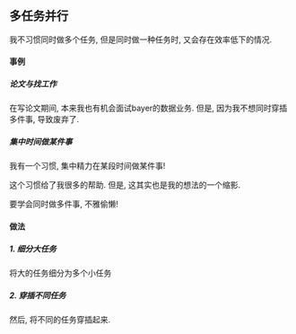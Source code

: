 ## 多任务并行

我不习惯同时做多个任务, 但是同时做一种任务时, 又会存在效率低下的情况.

#### 事例

##### 论文与找工作

在写论文期间, 本来我也有机会面试bayer的数据业务. 但是, 因为我不想同时穿插多件事, 导致废弃了.

##### 集中时间做某件事

我有一个习惯, 集中精力在某段时间做某件事!

这个习惯给了我很多的帮助. 但是, 这其实也是我的想法的一个缩影.

要学会同时做多件事,  不雅偷懒!

#### 做法

##### 1. 细分大任务

将大的任务细分为多个小任务

##### 2. 穿插不同任务

然后, 将不同的任务穿插起来.